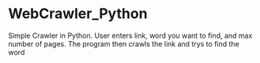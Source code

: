 # WebCrawler_Python
Simple Crawler in Python. User enters link, word you want to find, and max number of pages. The program then crawls the link and trys to find the word
